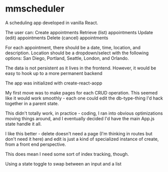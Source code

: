 # mmscheduler

A scheduling app developed in vanilla React. 

The user can: 
Create appointments 
Retrieve (list) appointments
Update (edit) appointments
Delete (cancel) appointments 

For each appointment, there should be a date, time, location, and description.
    Location should be a dropdown/select with the following options: San Diego, Portland, Seattle, London, and Orlando.


The data is not persistent as it lives in the frontend. However, it would be easy to hook up to a more permanent backend 

The app was initialized with create-react-aopp 

My first move was to make pages for each CRUD operation. This seemed like it would work smoothly - each one could edit the db-type-thing I'd hack together in a parent state. 

This didn't totally work, in practice - coding, I ran into obvious optimizations moving things around, and I eventually decided I'd have the main App.js state handle it all. 

I like this better - delete doesn't need a page (I'm thinking in routes but don't need it here) and edit is just a kind of specialized instance of create,  from a front end perspective. 

This does mean I need some sort of index tracking, though. 

Using a state toggle to swap between an input and a list